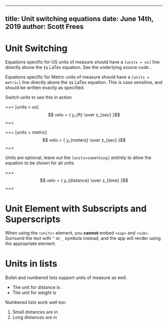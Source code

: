 -----
title:   Unit switching equations
date:  June 14th, 2019
author:  Scott Frees
-----



# Unit Switching

Equations specific for US units of measure should have a `[units = us]` line directly above the `$$` LaTex equation.
See the underlying source code...

Equations specific for Metric units of measure should have a `[units = metric]` line directly above the `$$` LaTex equation.
This is case sensitive, and should be written exactly as specified.

Switch units to see this in action.

=+= 
[units = us]
$$ velo = { y_{ft} \over z_{sec} }$$
=+= 

=+= 
[units = metric]
$$ velo = { y_{meters} \over z_{sec} }$$
=+= 

Units are optional, leave out the `[units=something]` entirely to allow the equation to be shown for all units.

=+= 
$$ velo = { y_{distance} \over z_{time} }$$
=+= 

# Unit Element with Subscripts and Superscripts
When using the `<units>` element, you **cannot** embed `<sup>` and `<sub>`.  Surround the text with `^` or `_` symbols instead, and the app will render using the appropriate element.

<units us="ft^3^/min" metric="m_3_/min"/>

# Units in lists
Bullet and numbered lists support units of measure as well.

- The unit for distance is <units us="ft" metric="meters"/>.
- The unit for weight is <units us='lbs' metric="kg"/>

Numbered lists work well too:

1. Small distances are in <units us="inches" metric="cm"/>
2. Long distances are in <units us="miles" metric="km"/>